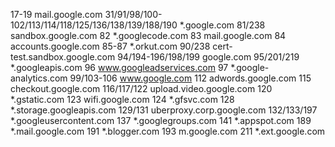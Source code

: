 17-19 mail.google.com
31/91/98/100-102/113/114/118/125/136/138/139/188/190 *.google.com
81/238 sandbox.google.com
82 *.googlecode.com
83 mail.google.com
84 accounts.google.com
85-87 *.orkut.com
90/238 cert-test.sandbox.google.com
94/194-196/198/199 google.com
95/201/219 *.googleapis.com
96 www.googleadservices.com
97 *.google-analytics.com
99/103-106 www.google.com
112 adwords.google.com
115 checkout.google.com
116/117/122 upload.video.google.com
120 *.gstatic.com
123 wifi.google.com
124 *.gfsvc.com
128 *.storage.googleapis.com
129/131 uberproxy.corp.google.com
132/133/197 *.googleusercontent.com
137 *.googlegroups.com
141 *.appspot.com
189 *.mail.google.com
191 *.blogger.com
193 m.google.com
211 *.ext.google.com
